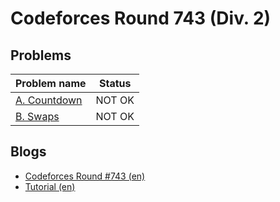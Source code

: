 # Codeforces Round 743 (Div. 2)

## Problems

|Problem name|Status|
|------------|---------|
| [A. Countdown](problems/A._Countdown.md)|NOT OK|
| [B. Swaps](problems/B._Swaps.md)|NOT OK|
## Blogs

- [Codeforces Round #743 (en)](blogs/Codeforces_Round_743_(en).md)
- [Tutorial (en)](blogs/Tutorial_(en).md)
